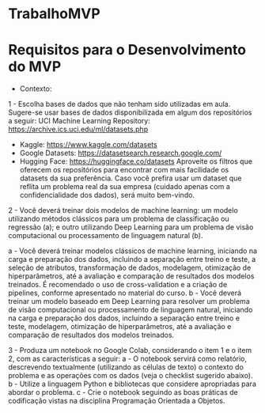 # TrabalhoMVP
# Requisitos para o Desenvolvimento do MVP

- Contexto:

1 - Escolha bases de dados que não tenham sido utilizadas em aula. Sugere-se usar bases de dados disponibilizada em algum dos repositórios a seguir:
UCI Machine Learning Repository: https://archive.ics.uci.edu/ml/datasets.php

- Kaggle: https://www.kaggle.com/datasets
- Google Datasets: https://datasetsearch.research.google.com/
- Hugging Face: https://huggingface.co/datasets
Aproveite os filtros que oferecem os repositórios para encontrar com mais facilidade os datasets da sua preferência. Caso você prefira usar um dataset que reflita um problema real da sua empresa (cuidado apenas com a confidencialidade dos dados), será muito bem-vindo.

2 - Você deverá treinar dois modelos de machine learning: um modelo utilizando métodos clássicos para um problema de classificação ou regressão (a); e  outro utilizando Deep Learning para um problema de visão computacional ou processamento de linguagem natural (b).

a - Você deverá treinar modelos clássicos de machine learning, iniciando na carga e preparação dos dados, incluindo a separação entre treino e teste, a seleção de atributos, transformação de dados, modelagem, otimização de hiperparâmetros, até a avaliação e comparação de resultados dos modelos treinados. É recomendado o uso de cross-validation e a criação de pipelines, conforme apresentado no material do curso.
b - Você deverá treinar um modelo baseado em Deep Learning para resolver um problema de visão computacional ou processamento de linguagem natural, iniciando na carga e preparação dos dados, incluindo a separação entre treino e teste, modelagem, otimização de hiperparâmetros, até a avaliação e comparação de resultados dos modelos treinados.

3 - Produza um notebook no Google Colab, considerando o item 1 e o item 2, com as características a seguir:
a - O notebook servirá como relatório, descrevendo textualmente (utilizando as células de texto) o contexto do problema e as operações  com os dados (veja o checklist sugerido abaixo).
b - Utilize a linguagem Python e bibliotecas que considere apropriadas para abordar o problema.
c - Crie o notebook seguindo as boas práticas de codificação vistas na disciplina Programação Orientada a Objetos.
